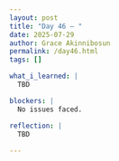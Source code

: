 ```yaml
---
layout: post
title: "Day 46 – "
date: 2025-07-29
author: Grace Akinnibosun
permalink: /day46.html
tags: []

what_i_learned: |
  TBD

blockers: |
  No issues faced.

reflection: |
  TBD
 
---
```

